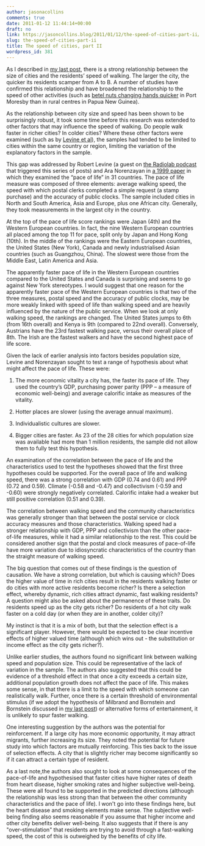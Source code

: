 ```yaml
---
author: jasonacollins
comments: true
date: 2011-01-12 11:44:14+00:00
draft: no
link: https://jasoncollins.blog/2011/01/12/the-speed-of-cities-part-ii/
slug: the-speed-of-cities-part-ii
title: The speed of cities, part II
wordpress_id: 381
---
```


As I described in [my last post](https://jasoncollins.blog/2011/01/the-speed-of-cities/), there is a strong relationship between the size of cities and the residents’ speed of walking. The larger the city, the quicker its residents scamper from A to B. A number of studies have confirmed this relationship and have broadened the relationship to the speed of other activities (such as [betel nuts changing hands quicker](http://dx.doi.org/10.1177/0022002183014003008) in Port Moresby than in rural centres in Papua New Guinea).

As the relationship between city size and speed has been shown to be surprisingly robust, it took some time before this research was extended to other factors that may influence the speed of walking. Do people walk faster in richer cities? In colder cities? Where these other factors were examined (such as by [Levine et al](http://dx.doi.org/10.1007/BF00844822)), the samples had tended to be limited to cities within the same country or region, limiting the variation of the explanatory factors in the sample.

This gap was addressed by Robert Levine (a guest on [the Radiolab podcast](http://www.radiolab.org/2010/oct/08/its-alive/) that triggered this series of posts) and Ara Norenzayan in [a 1999 paper](http://dx.doi.org/10.1177/0022022199030002003) in which they examined the “pace of life” in 31 countries. The pace of life measure was composed of three elements: average walking speed, the speed with which postal clerks completed a simple request (a stamp purchase) and the accuracy of public clocks. The sample included cities in North and South America, Asia and Europe, plus one African city. Generally, they took measurements in the largest city in the country.

At the top of the pace of life score rankings were Japan (4th) and the Western European countries. In fact, the nine Western European countries all placed among the top 11 for pace, split only by Japan and Hong Kong (10th). In the middle of the rankings were the Eastern European countries, the United States (New York), Canada and newly industrialised Asian countries (such as Guangzhou, China). The slowest were those from the Middle East, Latin America and Asia.

The apparently faster pace of life in the Western European countries compared to the United States and Canada is surprising and seems to go against New York stereotypes. I would suggest that one reason for the apparently faster pace of the Western European countries is that two of the three measures, postal speed and the accuracy of public clocks, may be more weakly linked with speed of life than walking speed and are heavily influenced by the nature of the public service. When we look at only walking speed, the rankings are changed. The United States jumps to 6th (from 16th overall) and Kenya is 9th (compared to 22nd overall). Conversely, Austrians have the 23rd fastest walking pace, versus their overall place of 8th. The Irish are the fastest walkers and have the second highest pace of life score.

Given the lack of earlier analysis into factors besides population size, Levine and Norenzayan sought to test a range of hypothesis about what might affect the pace of life. These were:



	
  1. The more economic vitality a city has, the faster its pace of life. They used the country’s GDP, purchasing power parity (PPP – a measure of economic well-being) and average calorific intake as measures of the vitality.

	
  2. Hotter places are slower (using the average annual maximum).

	
  3. Individualistic cultures are slower.

	
  4. Bigger cities are faster. As 23 of the 28 cities for which population size was available had more than 1 million residents, the sample did not allow them to fully test this hypothesis.


An examination of the correlation between the pace of life and the characteristics used to test the hypotheses showed that the first three hypotheses could be supported. For the overall pace of life and walking speed, there was a strong correlation with GDP (0.74 and 0.61) and PPP (0.72 and 0.59). Climate (-0.58 and -0.47) and collectivism (-0.59 and -0.60) were strongly negatively correlated. Calorific intake had a weaker but still positive correlation (0.51 and 0.39).

The correlation between walking speed and the community characteristics was generally stronger than that between the postal service or clock accuracy measures and those characteristics. Walking speed had a stronger relationship with GDP, PPP and collectivism than the other pace-of-life measures, while it had a similar relationship to the rest. This could be considered another sign that the postal and clock measures of pace-of-life have more variation due to idiosyncratic characteristics of the country than the straight measure of walking speed.

The big question that comes out of these findings is the question of causation. We have a strong correlation, but which is causing which? Does the higher value of time in rich cities result in the residents walking faster or do cities with more active residents become richer? Is there a selection effect, whereby dynamic, rich cities attract dynamic, fast walking residents? A question might also be asked about the permanence of these traits. Do residents speed up as the city gets richer? Do residents of a hot city walk faster on a cold day (or when they are in another, colder city)?

My instinct is that it is a mix of both, but that the selection effect is a significant player. However, there would be expected to be clear incentive effects of higher valued time (although which wins out - the substitution or income effect as the city gets richer?).

Unlike earlier studies, the authors found no significant link between walking speed and population size. This could be representative of the lack of variation in the sample. The authors also suggested that this could be evidence of a threshold effect in that once a city exceeds a certain size, additional population growth does not affect the pace of life. This makes some sense, in that there is a limit to the speed with which someone can realistically walk. Further, once there is a certain threshold of environmental stimulus (if we adopt the hypothesis of Milbrand and Bornstein and Bornstein discussed in [my last post](https://jasoncollins.blog/2011/01/the-speed-of-cities/)) or alternative forms of entertainment, it is unlikely to spur faster walking.

One interesting suggestion by the authors was the potential for reinforcement. If a large city has more economic opportunity, it may attract migrants, further increasing its size. They noted the potential for future study into which factors are mutually reinforcing. This ties back to the issue of selection effects. A city that is slightly richer may become significantly so if it can attract a certain type of resident.

As a last note,the authors also sought to look at some consequences of the pace-of-life and hypothesised that faster cities have higher rates of death from heart disease, higher smoking rates and higher subjective well-being. These were all found to be supported in the predicted directions (although the relationship was less strong than that between the other community characteristics and the pace of life). I won't go into these findings here, but the heart disease and smoking elements make sense. The subjective well-being finding also seems reasonable if you assume that higher income and other city benefits deliver well-being. It also suggests that if there is any "over-stimulation" that residents are trying to avoid through a fast-walking speed, the cost of this is outweighed by the benefits of city life.
